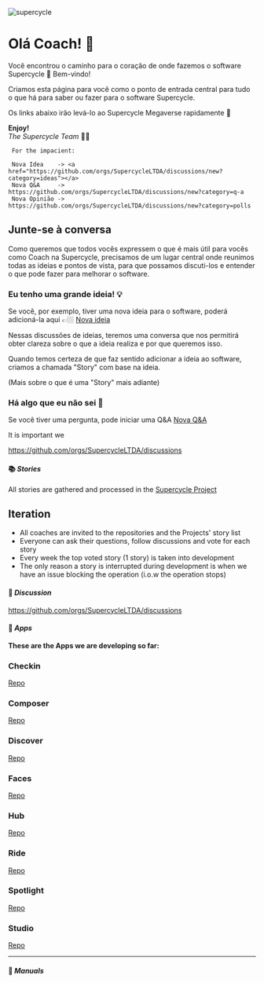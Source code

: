 ![supercycle](https://www.supercycle.com.br/logo192.png)

# Olá Coach! 👋

Você encontrou o caminho para o coração de onde fazemos o software Supercycle 🎉 Bem-vindo!

Criamos esta página para você como o ponto de entrada central para tudo o que há para saber ou fazer para o software
Supercycle.

Os links abaixo irão levá-lo ao Supercycle Megaverse rapidamente 🚀

**Enjoy!**  <br>
*The Supercycle Team* 💪🏼



````
 For the impacient:
 
 Nova Idea    -> <a href="https://github.com/orgs/SupercycleLTDA/discussions/new?category=ideas"></a> 
 Nova Q&A     -> https://github.com/orgs/SupercycleLTDA/discussions/new?category=q-a 
 Nova Opinião -> https://github.com/orgs/SupercycleLTDA/discussions/new?category=polls

````


## Junte-se à conversa

Como queremos que todos vocês expressem o que é mais útil para vocês como Coach na Supercycle, precisamos de um
lugar central onde reunimos todas as ideias e pontos de vista, para que possamos discuti-los e entender o que
pode fazer para melhorar o software.

### Eu tenho uma grande ideia! 💡

Se você, por exemplo, tiver uma nova ideia para o software, poderá adicioná-la aqui
👉🏼 [Nova ideia](https://github.com/orgs/SupercycleLTDA/discussions/new?category=ideas)

Nessas discussões de ideias, teremos uma conversa que nos permitirá obter clareza sobre o que a ideia realiza e por que
queremos isso.

Quando temos certeza de que faz sentido adicionar a ideia ao software, criamos a chamada "Story" com base na ideia.

(Mais sobre o que é uma "Story" mais adiante)

### Há algo que eu não sei 🧠

Se você tiver uma pergunta, pode iniciar uma
Q&A [Nova Q&A](https://github.com/orgs/SupercycleLTDA/discussions/new?category=q-a)

It is important we

https://github.com/orgs/SupercycleLTDA/discussions

#### 📚 *Stories*

All stories are gathered and processed in the [Supercycle Project](https://github.com/orgs/SupercycleLTDA/projects/1)

## Iteration

- All coaches are invited to the repositories and the Projects' story list
- Everyone can ask their questions, follow discussions and vote for each story
- Every week the top voted story (1 story) is taken into development
- The only reason a story is interrupted during development is when we have an issue blocking the operation (i.o.w the
  operation stops)

#### 💬 *Discussion*

https://github.com/orgs/SupercycleLTDA/discussions

#### 📱 *Apps*

**These are the Apps we are developing so far:**

### Checkin

[Repo](https://github.com/SupercycleLTDA/checkin.supercycle.com.br)

### Composer

[Repo](https://github.com/SupercycleLTDA/composer.supercycle.com.br)

### Discover

[Repo](https://github.com/SupercycleLTDA/discover.supercycle.com.br)

### Faces

[Repo](https://github.com/SupercycleLTDA/faces.supercycle.com.br)

### Hub

[Repo](https://github.com/SupercycleLTDA/hub.supercycle.com.br)

### Ride

[Repo](https://github.com/SupercycleLTDA/ride.supercycle.com.br)

### Spotlight

[Repo](https://github.com/SupercycleLTDA/spotlight.supercycle.com.br)

### Studio

[Repo](https://github.com/SupercycleLTDA/studio.supercycle.com.br)

<hr>

#### 📘 *Manuals*
